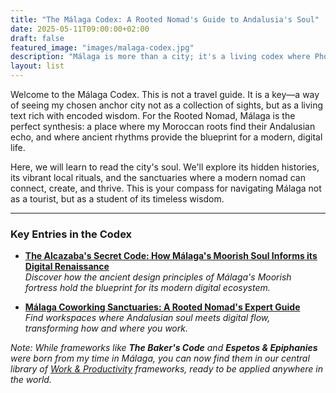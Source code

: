 ```yaml
---
title: "The Málaga Codex: A Rooted Nomad's Guide to Andalusia's Soul"
date: 2025-05-11T09:00:00+02:00
draft: false
featured_image: "images/malaga-codex.jpg"
description: "Málaga is more than a city; it's a living codex where Phoenician trade routes and Moorish wisdom inform a vibrant digital renaissance. This is your key to deciphering it."
layout: list
---
```


Welcome to the Málaga Codex. This is not a travel guide. It is a key—a way of seeing my chosen anchor city not as a collection of sights, but as a living text rich with encoded wisdom. For the Rooted Nomad, Málaga is the perfect synthesis: a place where my Moroccan roots find their Andalusian echo, and where ancient rhythms provide the blueprint for a modern, digital life.

Here, we will learn to read the city's soul. We'll explore its hidden histories, its vibrant local rituals, and the sanctuaries where a modern nomad can connect, create, and thrive. This is your compass for navigating Málaga not as a tourist, but as a student of its timeless wisdom.

---

### Key Entries in the Codex

*   [**The Alcazaba's Secret Code: How Málaga's Moorish Soul Informs its Digital Renaissance**](/place-belonging/malaga-alcazaba-code/)  
    *Discover how the ancient design principles of Málaga's Moorish fortress hold the blueprint for its modern digital ecosystem.*

*   [**Málaga Coworking Sanctuaries: A Rooted Nomad's Expert Guide**](/place-belonging/malaga-coworking-sanctuaries/)  
    *Find workspaces where Andalusian soul meets digital flow, transforming how and where you work.*

*Note: While frameworks like **The Baker's Code** and **Espetos & Epiphanies** were born from my time in Málaga, you can now find them in our central library of [Work & Productivity](/work-productivity/) frameworks, ready to be applied anywhere in the world.*